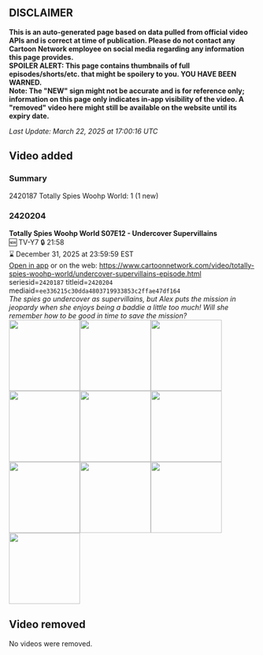 ## DISCLAIMER
**This is an auto-generated page based on data pulled from official video APIs and is correct at time of publication. Please do not contact any Cartoon Network employee on social media regarding any information this page provides.**  
**SPOILER ALERT: This page contains thumbnails of full episodes/shorts/etc. that might be spoilery to you. YOU HAVE BEEN WARNED.**  
**Note: The "NEW" sign might not be accurate and is for reference only; information on this page only indicates in-app visibility of the video. A "removed" video here might still be available on the website until its expiry date.**  

_Last Update: March 22, 2025 at 17:00:16 UTC_
## Video added
### Summary
2420187 Totally Spies Woohp World: 1 (1 new)  
### 2420204
**Totally Spies Woohp World S07E12 - Undercover Supervillains**  
🆕 TV-Y7 🔒 21:58  
⌛ December 31, 2025 at 23:59:59 EST  
[Open in app](https://cnvideo.sercomkc.org/redirector.html?type=cnapp&seriesid=2420187&titleid=2420204&mediaid=ee336215c30dda4803719933853c2ffae47df164) or on the web: https://www.cartoonnetwork.com/video/totally-spies-woohp-world/undercover-supervillains-episode.html  
seriesid=`2420187` titleid=`2420204` mediaid=`ee336215c30dda4803719933853c2ffae47df164`  
_The spies go undercover as supervillains, but Alex puts the mission in jeopardy when she enjoys being a baddie a little too much! Will she remember how to be good in time to save the mission?_  
<a href="https://s3.amazonaws.com/cartoonorchestrator/2420204_001_1280x720.jpg"><img src="https://s3.amazonaws.com/cartoonorchestrator/2420204_001_640x360.jpg" height="144px" /></a><a href="https://s3.amazonaws.com/cartoonorchestrator/2420204_002_1280x720.jpg"><img src="https://s3.amazonaws.com/cartoonorchestrator/2420204_002_640x360.jpg" height="144px" /></a><a href="https://s3.amazonaws.com/cartoonorchestrator/2420204_003_1280x720.jpg"><img src="https://s3.amazonaws.com/cartoonorchestrator/2420204_003_640x360.jpg" height="144px" /></a><a href="https://s3.amazonaws.com/cartoonorchestrator/2420204_004_1280x720.jpg"><img src="https://s3.amazonaws.com/cartoonorchestrator/2420204_004_640x360.jpg" height="144px" /></a><a href="https://s3.amazonaws.com/cartoonorchestrator/2420204_005_1280x720.jpg"><img src="https://s3.amazonaws.com/cartoonorchestrator/2420204_005_640x360.jpg" height="144px" /></a><a href="https://s3.amazonaws.com/cartoonorchestrator/2420204_006_1280x720.jpg"><img src="https://s3.amazonaws.com/cartoonorchestrator/2420204_006_640x360.jpg" height="144px" /></a><a href="https://s3.amazonaws.com/cartoonorchestrator/2420204_007_1280x720.jpg"><img src="https://s3.amazonaws.com/cartoonorchestrator/2420204_007_640x360.jpg" height="144px" /></a><a href="https://s3.amazonaws.com/cartoonorchestrator/2420204_008_1280x720.jpg"><img src="https://s3.amazonaws.com/cartoonorchestrator/2420204_008_640x360.jpg" height="144px" /></a><a href="https://s3.amazonaws.com/cartoonorchestrator/2420204_009_1280x720.jpg"><img src="https://s3.amazonaws.com/cartoonorchestrator/2420204_009_640x360.jpg" height="144px" /></a><a href="https://s3.amazonaws.com/cartoonorchestrator/2420204_010_1280x720.jpg"><img src="https://s3.amazonaws.com/cartoonorchestrator/2420204_010_640x360.jpg" height="144px" /></a>
## Video removed
No videos were removed.  
